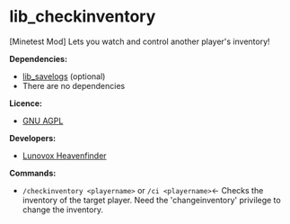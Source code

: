 # lib_checkinventory

[Minetest Mod] Lets you watch and control another player's inventory! 

**Dependencies:**
 * [lib_savelogs](https://github.com/Lunovox/lib_savelogs) (optional)
 * There are no dependencies

**Licence:**
 * [GNU AGPL](https://github.com/Lunovox/lib_checkinventory/blob/master/LICENSE)

**Developers:**
 * [Lunovox Heavenfinder](https://libreplanet.org/wiki/User:Lunovox)
 
**Commands:**
 * ````/checkinventory <playername>```` or ````/ci <playername>````← Checks the inventory of the target player. Need the 'changeinventory' privilege to change the inventory.
